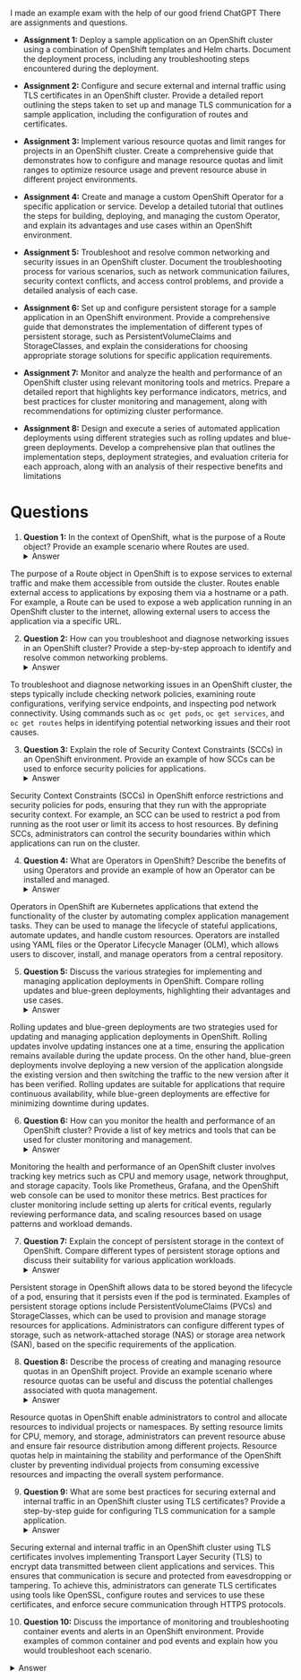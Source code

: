I made an example exam with the help of our good friend ChatGPT
There are assignments and questions.

- **Assignment 1:** Deploy a sample application on an OpenShift cluster using a combination of OpenShift templates and Helm charts. Document the deployment process, including any troubleshooting steps encountered during the deployment.

- **Assignment 2:** Configure and secure external and internal traffic using TLS certificates in an OpenShift cluster. Provide a detailed report outlining the steps taken to set up and manage TLS communication for a sample application, including the configuration of routes and certificates.
   
- **Assignment 3:** Implement various resource quotas and limit ranges for projects in an OpenShift cluster. Create a comprehensive guide that demonstrates how to configure and manage resource quotas and limit ranges to optimize resource usage and prevent resource abuse in different project environments.
   
- **Assignment 4:** Create and manage a custom OpenShift Operator for a specific application or service. Develop a detailed tutorial that outlines the steps for building, deploying, and managing the custom Operator, and explain its advantages and use cases within an OpenShift environment.
   
- **Assignment 5:** Troubleshoot and resolve common networking and security issues in an OpenShift cluster. Document the troubleshooting process for various scenarios, such as network communication failures, security context conflicts, and access control problems, and provide a detailed analysis of each case.
   
- **Assignment 6:** Set up and configure persistent storage for a sample application in an OpenShift environment. Provide a comprehensive guide that demonstrates the implementation of different types of persistent storage, such as PersistentVolumeClaims and StorageClasses, and explain the considerations for choosing appropriate storage solutions for specific application requirements.
   
- **Assignment 7:** Monitor and analyze the health and performance of an OpenShift cluster using relevant monitoring tools and metrics. Prepare a detailed report that highlights key performance indicators, metrics, and best practices for cluster monitoring and management, along with recommendations for optimizing cluster performance.
   
- **Assignment 8:** Design and execute a series of automated application deployments using different strategies such as rolling updates and blue-green deployments. Develop a comprehensive plan that outlines the implementation steps, deployment strategies, and evaluation criteria for each approach, along with an analysis of their respective benefits and limitations

# Questions
1. **Question 1:** In the context of OpenShift, what is the purpose of a Route object? Provide an example scenario where Routes are used.
   <details><summary>Answer</summary>
The purpose of a Route object in OpenShift is to expose services to external traffic and make them accessible from outside the cluster. Routes enable external access to applications by exposing them via a hostname or a path. For example, a Route can be used to expose a web application running in an OpenShift cluster to the internet, allowing external users to access the application via a specific URL.
   </details>
   
2. **Question 2:** How can you troubleshoot and diagnose networking issues in an OpenShift cluster? Provide a step-by-step approach to identify and resolve common networking problems.
   <details><summary>Answer</summary>
To troubleshoot and diagnose networking issues in an OpenShift cluster, the steps typically include checking network policies, examining route configurations, verifying service endpoints, and inspecting pod network connectivity. Using commands such as `oc get pods`, `oc get services`, and `oc get routes` helps in identifying potential networking issues and their root causes.
   </details>
   
3. **Question 3:** Explain the role of Security Context Constraints (SCCs) in an OpenShift environment. Provide an example of how SCCs can be used to enforce security policies for applications.
   <details><summary>Answer</summary>
Security Context Constraints (SCCs) in OpenShift enforce restrictions and security policies for pods, ensuring that they run with the appropriate security context. For example, an SCC can be used to restrict a pod from running as the root user or limit its access to host resources. By defining SCCs, administrators can control the security boundaries within which applications can run on the cluster.
   </details>
   
4. **Question 4:** What are Operators in OpenShift? Describe the benefits of using Operators and provide an example of how an Operator can be installed and managed.
   <details><summary>Answer</summary>
Operators in OpenShift are Kubernetes applications that extend the functionality of the cluster by automating complex application management tasks. They can be used to manage the lifecycle of stateful applications, automate updates, and handle custom resources. Operators are installed using YAML files or the Operator Lifecycle Manager (OLM), which allows users to discover, install, and manage operators from a central repository.
   </details>

5. **Question 5:** Discuss the various strategies for implementing and managing application deployments in OpenShift. Compare rolling updates and blue-green deployments, highlighting their advantages and use cases.
   <details><summary>Answer</summary>
Rolling updates and blue-green deployments are two strategies used for updating and managing application deployments in OpenShift. Rolling updates involve updating instances one at a time, ensuring the application remains available during the update process. On the other hand, blue-green deployments involve deploying a new version of the application alongside the existing version and then switching the traffic to the new version after it has been verified. Rolling updates are suitable for applications that require continuous availability, while blue-green deployments are effective for minimizing downtime during updates.
   </details>

6. **Question 6:** How can you monitor the health and performance of an OpenShift cluster? Provide a list of key metrics and tools that can be used for cluster monitoring and management.
   <details><summary>Answer</summary>
Monitoring the health and performance of an OpenShift cluster involves tracking key metrics such as CPU and memory usage, network throughput, and storage capacity. Tools like Prometheus, Grafana, and the OpenShift web console can be used to monitor these metrics. Best practices for cluster monitoring include setting up alerts for critical events, regularly reviewing performance data, and scaling resources based on usage patterns and workload demands.
   </details>
   
7. **Question 7:** Explain the concept of persistent storage in the context of OpenShift. Compare different types of persistent storage options and discuss their suitability for various application workloads.
   <details><summary>Answer</summary>
Persistent storage in OpenShift allows data to be stored beyond the lifecycle of a pod, ensuring that it persists even if the pod is terminated. Examples of persistent storage options include PersistentVolumeClaims (PVCs) and StorageClasses, which can be used to provision and manage storage resources for applications. Administrators can configure different types of storage, such as network-attached storage (NAS) or storage area network (SAN), based on the specific requirements of the application.
   </details>
   
8. **Question 8:** Describe the process of creating and managing resource quotas in an OpenShift project. Provide an example scenario where resource quotas can be useful and discuss the potential challenges associated with quota management.
   <details><summary>Answer</summary>
Resource quotas in OpenShift enable administrators to control and allocate resources to individual projects or namespaces. By setting resource limits for CPU, memory, and storage, administrators can prevent resource abuse and ensure fair resource distribution among different projects. Resource quotas help in maintaining the stability and performance of the OpenShift cluster by preventing individual projects from consuming excessive resources and impacting the overall system performance.
   </details>
   
9. **Question 9:** What are some best practices for securing external and internal traffic in an OpenShift cluster using TLS certificates? Provide a step-by-step guide for configuring TLS communication for a sample application.
   <details><summary>Answer</summary>
Securing external and internal traffic in an OpenShift cluster using TLS certificates involves implementing Transport Layer Security (TLS) to encrypt data transmitted between client applications and services. This ensures that communication is secure and protected from eavesdropping or tampering. To achieve this, administrators can generate TLS certificates using tools like OpenSSL, configure routes and services to use these certificates, and enforce secure communication through HTTPS protocols.
   </details>
   
10. **Question 10:** Discuss the importance of monitoring and troubleshooting container events and alerts in an OpenShift environment. Provide examples of common container and pod events and explain how you would troubleshoot each scenario.
   <details><summary>Answer</summary>
Identifying deprecated Kubernetes API usage in an OpenShift environment requires checking the current version of OpenShift against the latest Kubernetes API deprecation list. Administrators can use the `oc api-resources` command to list all available resources and their associated deprecation warnings. By comparing these warnings with the latest Kubernetes API deprecation information, administrators can identify any deprecated API usage and plan for the necessary updates and migrations to avoid potential issues in the future.
   </details>
